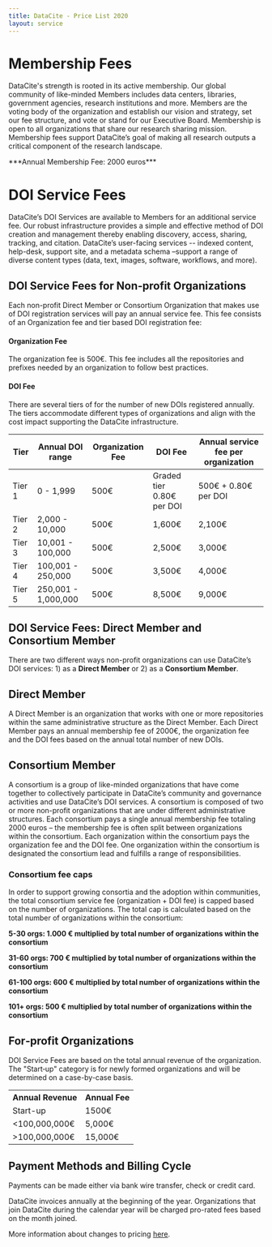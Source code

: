 ```yaml
---
title: DataCite - Price List 2020
layout: service
---
```


# Membership Fees

DataCite's strength is rooted in its active membership. Our global community of like-minded Members includes data centers, libraries, government agencies, research institutions and more. Members are the voting body of the organization and establish our vision and strategy, set our fee structure, and vote or stand for our Executive Board. Membership is open to all organizations that share our research sharing mission. Membership fees support DataCite’s goal of making all research outputs a critical component of the research landscape.

<div class="row text-center">***Annual Membership Fee: 2000 euros***</div>

# DOI Service Fees

DataCite’s DOI Services are available to Members for an additional service fee. Our robust infrastructure provides a simple and effective method of DOI creation and management thereby enabling discovery, access, sharing, tracking, and citation. DataCite’s user-facing services -- indexed content, help-desk, support site, and a metadata schema –support a range of diverse content types (data, text, images, software, workflows, and more).

## DOI Service Fees for Non‐profit Organizations


Each non-profit Direct Member or Consortium Organization that makes use of DOI registration services will pay an annual service fee. This fee consists of an Organization fee and tier based DOI registration fee:

#### Organization Fee

The organization fee is 500€. This fee includes all the repositories and prefixes needed by an organization to follow best practices. 

#### DOI Fee

There are several tiers of for the number of new DOIs registered annually. The tiers accommodate different types of organizations and align with the cost impact supporting the DataCite infrastructure.

<table class="table pricing">
<thead>
<tr>
<th>Tier</th>
<th>Annual DOI range</th>
<th>Organization Fee</th>
<th>DOI Fee</th>
<th>Annual service fee per organization</th>
</tr>
</thead>
<tbody>
<tr>
<td>Tier 1</td>
<td>0 - 1,999</td>
<td>500€</td>
<td>Graded tier 0.80€ per DOI</td>
<td>500€ + 0.80€ per DOI</td>
</tr>
<tr>
<td>Tier 2</td>
<td>2,000 - 10,000</td>
<td>500€</td>
<td>1,600€</td>
<td>2,100€</td>
</tr>
<tr>
<td>Tier 3</td>
<td>10,001 - 100,000</td>
<td>500€</td>
<td>2,500€</td>
<td>3,000€</td>
</tr>
<tr>
<td>Tier 4</td>
<td>100,001 - 250,000</td>
<td>500€</td>
<td>3,500€</td>
<td>4,000€</td>
</tr>
<tr>
<td>Tier 5</td>
<td>250,001 - 1,000,000</td>
<td>500€</td>
<td>8,500€</td>
<td>9,000€</td>
</tr>
</tbody>
</table>

## DOI Service Fees: Direct Member and Consortium Member

There are two different ways non-profit organizations can use DataCite’s DOI services: 1) as a **Direct Member** or 2) as a **Consortium Member**.

## Direct Member

A Direct Member is an organization that works with one or more repositories within the same administrative structure as the Direct Member. Each Direct Member pays an annual membership fee of 2000€, the organization fee and the DOI fees based on the annual total number of new DOIs.


## Consortium Member

A consortium is a group of like-minded organizations that have come together to collectively participate in DataCite’s community and governance activities and use DataCite’s DOI services. A consortium is composed of two or more non-profit organizations that are under different administrative structures. Each consortium pays a single annual membership fee totaling 2000 euros – the membership fee is often split between organizations within the consortium. Each organization within the consortium pays the organization fee and the DOI fee. One organization within the consortium is designated the consortium lead and fulfills a range of responsibilities.

###    Consortium fee caps

In order to support growing consortia and the adoption within communities, the total consortium service fee (organization + DOI fee) is capped based on the number of organizations. The total cap is calculated based on the total number of organizations within the consortium:

  **5-30 orgs: 1.000 € multiplied by total number of organizations within the consortium**
  
  **31-60 orgs: 700 € multiplied by total number of organizations within the consortium**
  
  **61-100 orgs: 600 € multiplied by total number of organizations within the consortium**
  
  **101+ orgs: 500 € multiplied by total number of organizations within the consortium**



## For‐profit Organizations

DOI Service Fees are based on the total annual revenue of the organization. The "Start‐up" category is for newly formed organizations and will be determined on a case-by-case basis.

<table class="table pricing">
<thead>
<tbody>
<tr>
<th>Annual Revenue</th>
<th>Annual Fee</th>
</tr>
</thead>
<tr>
<td>Start-up</td>
<td>1500€</td>
</tr>
<tr>
<td><100,000,000€</td>
<td>5,000€</td>
</tr>
<tr>
<td>>100,000,000€</td>
<td>15,000€</td>
</tr>
</tbody>
</table>

## Payment Methods and Billing Cycle

Payments can be made either via bank wire transfer, check or credit card.

DataCite invoices annually at the beginning of the year. Organizations that join DataCite during the calendar year will be charged pro-rated fees based on the month joined.


More information about changes to pricing [here](https://blog.datacite.org/the-new-datacite-membership-and-fees-model/).
